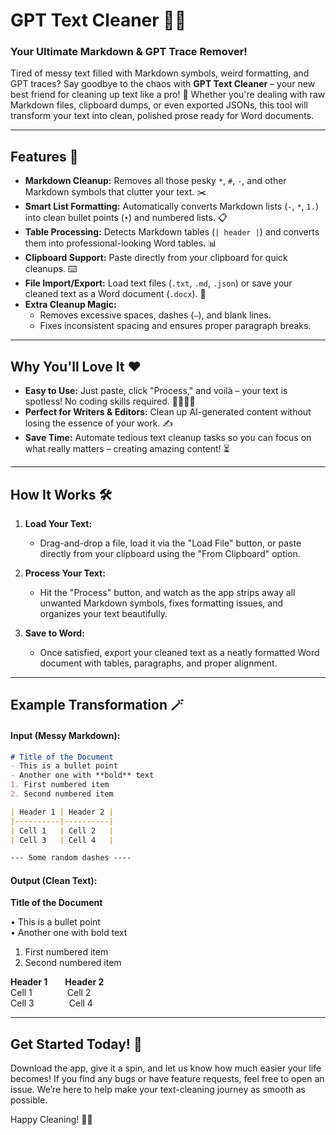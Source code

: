 # GPT Text Cleaner 🧹✨  
### Your Ultimate Markdown & GPT Trace Remover!

Tired of messy text filled with Markdown symbols, weird formatting, and GPT traces? Say goodbye to the chaos with **GPT Text Cleaner** – your new best friend for cleaning up text like a pro! 🎉 Whether you're dealing with raw Markdown files, clipboard dumps, or even exported JSONs, this tool will transform your text into clean, polished prose ready for Word documents.  

---

## Features 🚀

- **Markdown Cleanup:** Removes all those pesky `*`, `#`, `-`, and other Markdown symbols that clutter your text. ✂️
- **Smart List Formatting:** Automatically converts Markdown lists (`-`, `*`, `1.`) into clean bullet points (`•`) and numbered lists. 📋
- **Table Processing:** Detects Markdown tables (`| header |`) and converts them into professional-looking Word tables. 📊
- **Clipboard Support:** Paste directly from your clipboard for quick cleanups. ⌨️
- **File Import/Export:** Load text files (`.txt`, `.md`, `.json`) or save your cleaned text as a Word document (`.docx`). 📂
- **Extra Cleanup Magic:**
  - Removes excessive spaces, dashes (`—`), and blank lines.
  - Fixes inconsistent spacing and ensures proper paragraph breaks.

---

## Why You'll Love It ❤️

- **Easy to Use:** Just paste, click "Process," and voilà – your text is spotless! No coding skills required. 👩‍💻👨‍💻
- **Perfect for Writers & Editors:** Clean up AI-generated content without losing the essence of your work. ✍️
- **Save Time:** Automate tedious text cleanup tasks so you can focus on what really matters – creating amazing content! ⏳

---

## How It Works 🛠️

1. **Load Your Text:**  
   - Drag-and-drop a file, load it via the "Load File" button, or paste directly from your clipboard using the "From Clipboard" option.

2. **Process Your Text:**  
   - Hit the "Process" button, and watch as the app strips away all unwanted Markdown symbols, fixes formatting issues, and organizes your text beautifully.

3. **Save to Word:**  
   - Once satisfied, export your cleaned text as a neatly formatted Word document with tables, paragraphs, and proper alignment.

---

## Example Transformation 🪄

#### Input (Messy Markdown):
```markdown
# Title of the Document
- This is a bullet point
- Another one with **bold** text
1. First numbered item
2. Second numbered item

| Header 1 | Header 2 |
|----------|----------|
| Cell 1   | Cell 2   |
| Cell 3   | Cell 4   |

--- Some random dashes ----
```

#### Output (Clean Text):
**Title of the Document**

• This is a bullet point  
• Another one with bold text  

1. First numbered item  
2. Second numbered item  

**Header 1**  **Header 2**  
Cell 1    Cell 2  
Cell 3    Cell 4  

---

## Get Started Today! 🎁

Download the app, give it a spin, and let us know how much easier your life becomes! If you find any bugs or have feature requests, feel free to open an issue. We’re here to help make your text-cleaning journey as smooth as possible.  

Happy Cleaning! 🧹✨
